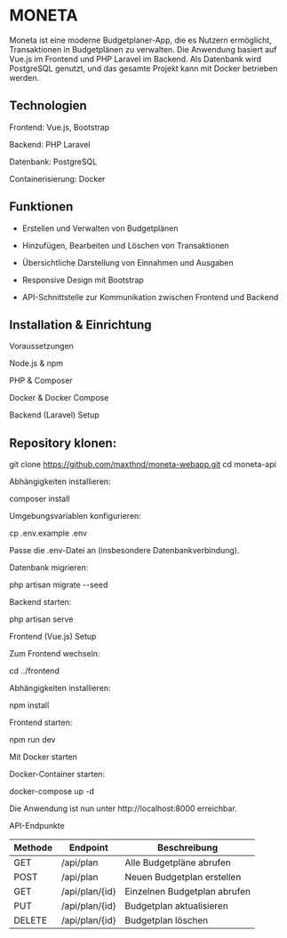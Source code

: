 <h1>MONETA</h1>

Moneta ist eine moderne Budgetplaner-App, die es Nutzern ermöglicht, Transaktionen in Budgetplänen zu verwalten. Die Anwendung basiert auf Vue.js im Frontend und PHP Laravel im Backend. Als Datenbank wird PostgreSQL genutzt, und das gesamte Projekt kann mit Docker betrieben werden.

<h2>Technologien</h2>

Frontend: Vue.js, Bootstrap

Backend: PHP Laravel

Datenbank: PostgreSQL

Containerisierung: Docker

<h2>Funktionen</h2>

- Erstellen und Verwalten von Budgetplänen

- Hinzufügen, Bearbeiten und Löschen von Transaktionen

- Übersichtliche Darstellung von Einnahmen und Ausgaben

- Responsive Design mit Bootstrap

- API-Schnittstelle zur Kommunikation zwischen Frontend und Backend

<h2>Installation & Einrichtung</h2>

Voraussetzungen

Node.js & npm

PHP & Composer

Docker & Docker Compose

Backend (Laravel) Setup

<h2>Repository klonen:</h2>

git clone https://github.com/maxthnd/moneta-webapp.git
cd moneta-api

Abhängigkeiten installieren:

composer install

Umgebungsvariablen konfigurieren:

cp .env.example .env

Passe die .env-Datei an (insbesondere Datenbankverbindung).

Datenbank migrieren:

php artisan migrate --seed

Backend starten:

php artisan serve

Frontend (Vue.js) Setup

Zum Frontend wechseln:

cd ../frontend

Abhängigkeiten installieren:

npm install

Frontend starten:

npm run dev

Mit Docker starten

Docker-Container starten:

docker-compose up -d

Die Anwendung ist nun unter http://localhost:8000 erreichbar.

API-Endpunkte

| Methode | Endpoint          | Beschreibung                 |
| ------- | ----------------- | ---------------------------- |
| GET     | /api/plan      | Alle Budgetpläne abrufen     |
| POST    | /api/plan      | Neuen Budgetplan erstellen   |
| GET     | /api/plan/{id} | Einzelnen Budgetplan abrufen |
| PUT     | /api/plan/{id} | Budgetplan aktualisieren     |
| DELETE  | /api/plan/{id} | Budgetplan löschen           |

